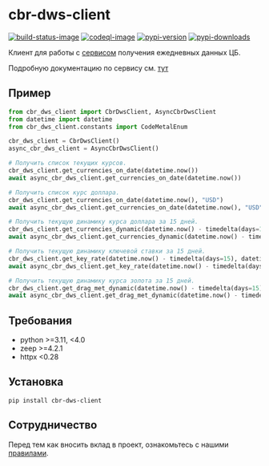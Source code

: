 # cbr-dws-client

[![build-status-image]][build-status]
[![codeql-image]][codeql]
[![pypi-version]][pypi]
[![pypi-downloads]][pypi]

Клиент для работы с [сервисом](http://www.cbr.ru/DailyInfoWebServ/DailyInfo.asmx) получения ежедневных данных ЦБ.

Подробную документацию по сервису см. [тут](https://cbr.ru/development/dws/)

## Пример

```python
from cbr_dws_client import CbrDwsClient, AsyncCbrDwsClient
from datetime import datetime
from cbr_dws_client.constants import CodeMetalEnum

cbr_dws_client = CbrDwsClient()
async_cbr_dws_client = AsyncCbrDwsClient()

# Получить список текущих курсов.
cbr_dws_client.get_currencies_on_date(datetime.now())
await async_cbr_dws_client.get_currencies_on_date(datetime.now())

# Получить список курс доллара.
cbr_dws_client.get_currencies_on_date(datetime.now(), "USD")
await async_cbr_dws_client.get_currencies_on_date(datetime.now(), "USD")

# Получить текущую динамику курса доллара за 15 дней.
cbr_dws_client.get_currencies_dynamic(datetime.now() - timedelta(days=15), datetime.now(), "USD")
await async_cbr_dws_client.get_currencies_dynamic(datetime.now() - timedelta(days=15), datetime.now(), "USD")

# Получить текущую динамику ключевой ставки за 15 дней.
cbr_dws_client.get_key_rate(datetime.now() - timedelta(days=15), datetime.now())
await async_cbr_dws_client.get_key_rate(datetime.now() - timedelta(days=15), datetime.now())

# Получить текущую динамику курса золота за 15 дней.
cbr_dws_client.get_drag_met_dynamic(datetime.now() - timedelta(days=15), datetime.now(), CodeMetalEnum.GOLD.value)
await async_cbr_dws_client.get_drag_met_dynamic(datetime.now() - timedelta(days=15), datetime.now(), CodeMetalEnum.GOLD.value)
```

## Требования

- python >=3.11, <4.0
- zeep >=4.2.1
- httpx <0.28

## Установка

```pip install cbr-dws-client```

## Сотрудничество

Перед тем как вносить вклад в проект, ознакомьтесь с нашими [правилами](CONTRIBUTING.md).

[build-status-image]: https://github.com/SergeiVElfimov/cbr-dws-client/actions/workflows/python-package.yml/badge.svg
[build-status]: https://github.com/SergeiVElfimov/cbr-dws-client/actions/workflows/python-package.yml
[pypi-version]: https://img.shields.io/pypi/v/cbr-dws-client.svg
[pypi-downloads]: https://img.shields.io/pypi/dm/cbr-dws-client?color=%232E73B2&logo=python&logoColor=%23F9D25F
[pypi]: https://pypi.org/project/cbr-dws-client/
[codeql-image]: https://github.com/SergeiVElfimov/cbr-dws-client/actions/workflows/codeql.yml/badge.svg
[codeql]: https://github.com/SergeiVElfimov/cbr-dws-client/actions/workflows/codeql.yml
